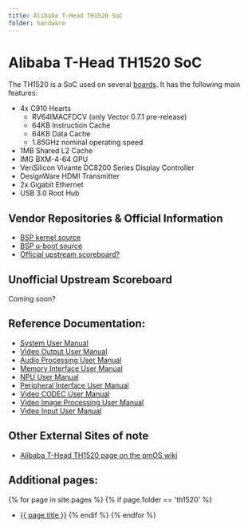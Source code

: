 ```yaml
---
title: Alibaba T-Head TH1520 SoC
folder: hardware
---
```


# Alibaba T-Head TH1520 SoC

The TH1520 is a SoC used on several [boards](/wiki/hardware/TH1520/boards.html). It has the following main features:

- 4x C910 Hearts
  - RV64IMACFDCV (only Vector 0.7.1 pre-release)
  - 64KB Instruction Cache
  - 64KB Data Cache
  - 1.85GHz nominal operating speed
- 1MB Shared L2 Cache
- IMG BXM-4-64 GPU
- VeriSilicon Vivante DC8200 Series Display Controller
- DesignWare HDMI Transmitter
- 2x Gigabit Ethernet
- USB 3.0 Root Hub

## Vendor Repositories & Official Information

- [BSP kernel source](https://github.com/revyos/th1520-linux-kernel)
- [BSP u-boot source](https://github.com/revyos/thead-u-boot)
- [Official upstream scoreboard?](https://docs.google.com/spreadsheets/d/1WzTS8zJ9ZbmBz3CO-ApQPiAtg7gl_wJT2prRZQXDlqQ/edit?gid=0#gid=0)

## Unofficial Upstream Scoreboard

Coming soon?

## Reference Documentation:

- [System User Manual](https://objects.workswithriscv.guide/th1520-docs/TH1520%20System%20User%20Manual.pdf)
- [Video Output User Manual](https://objects.workswithriscv.guide/th1520-docs/TH1520%20Video%20Output%20User%20Manual.pdf)
- [Audio Processing User Manual](https://objects.workswithriscv.guide/th1520-docs/TH1520%20Audio%20%20Processing%20User%20Manual.pdf)
- [Memory Interface User Manual](https://objects.workswithriscv.guide/th1520-docs/TH1520%20Memory%20Interface%20User%20Manual.pdf)
- [NPU User Manual](https://objects.workswithriscv.guide/th1520-docs/TH1520%20NPU%20User%20Manual.pdf)
- [Peripheral Interface User Manual](https://objects.workswithriscv.guide/th1520-docs/TH1520%20Peripheral%20Interface%20User%20Manual.pdf)
- [Video CODEC User Manual](https://objects.workswithriscv.guide/th1520-docs/TH1520%20Video%20CODEC%20User%20Manual.pdf)
- [Video Image Processing User Manual](https://objects.workswithriscv.guide/th1520-docs/TH1520%20Video%20Image%20Processing%20User%20Manual.pdf)
- [Video Input User Manual](https://objects.workswithriscv.guide/th1520-docs/TH1520%20Video%20Input%20User%20Manual.pdf)

## Other External Sites of note

- [Alibaba T-Head TH1520 page on the pmOS wiki](https://wiki.postmarketos.org/wiki/Alibaba_T-Head_TH1520)

## Additional pages:

{% for page in site.pages %}
  {% if page.folder == 'th1520' %}
* [{{ page.title }}]({{page.url}})
  {% endif %}
{% endfor %}